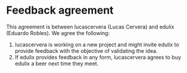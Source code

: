 # Feedback agreement

This agreement is between lucascervera (Lucas Cervera) and edulix (Eduardo Robles). We agree the following:

1. lucascervera is working on a new project and might invite edulix to provide feedback with the objective of validating the idea.
1. If edulix provides feedback in any form, lucascervera agrees to buy edulix a beer next time they meet.
